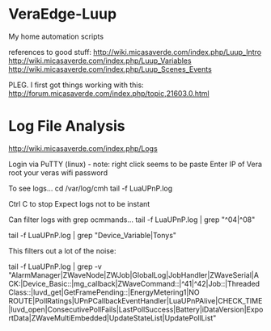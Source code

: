 # VeraEdge-Luup
My home automation scripts

references to good stuff:
http://wiki.micasaverde.com/index.php/Luup_Intro 
http://wiki.micasaverde.com/index.php/Luup_Variables
http://wiki.micasaverde.com/index.php/Luup_Scenes_Events 

PLEG. I first got things working with this:
http://forum.micasaverde.com/index.php/topic,21603.0.html 

Log File Analysis
==================
http://wiki.micasaverde.com/index.php/Logs 

Login via PuTTY (linux) - note: right click seems to be paste
Enter IP of Vera
root
your veras wifi password

To see logs...
cd /var/log/cmh
tail -f LuaUPnP.log

Ctrl C to stop
Expect logs not to be instant

Can filter logs with grep ocmmands...
tail -f LuaUPnP.log | grep "^04\|^08"

tail -f LuaUPnP.log | grep "Device_Variable\|Tonys"

This filters out a lot of the noise:

tail -f LuaUPnP.log | grep -v "AlarmManager\|ZWaveNode\|ZWJob\|GlobalLog\|JobHandler\|ZWaveSerial\|ACK:\|Device_Basic::\|mg\_callback\|ZWaveCommand::\|^41\|^42\|Job::\|ThreadedClass::\|luvd\_get\|GetFramePending::\|EnergyMetering1\|NO ROUTE\|PollRatings\|UPnPCallbackEventHandler\|LuaUPnPAlive\|CHECK\_TIME\|luvd\_open\|ConsecutivePollFails\|LastPollSuccess\|Battery\|iDataVersion\|ExportData\|ZWaveMultiEmbedded\|UpdateStateList\|UpdatePollList"